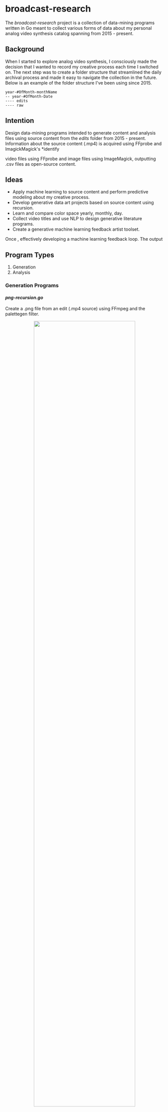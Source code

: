 # broadcast-research
The *broadcast-research* project is a collection of data-mining programs written in Go meant to collect various forms of data about my personal analog video synthesis catalog spanning from 2015 - present.

## Background
When I started to explore analog video synthesis, I consciously made the decision that I wanted to record my creative process each time I switched on. The next step was to create a folder structure that streamlined the daily archival process and made it easy to navigate the collection in the future. Below is an example of the folder structure I've been using since 2015.

```
year-#OfMonth-monthName
-- year-#OfMonth-Date
---- edits
---- raw
```

## Intention
Design data-mining programs intended to generate content and analysis files using source content from the *edits* folder from 2015 - present. Information about the source content (.mp4) is acquired using FFprobe and ImagickMagick's *identify

video files using FFprobe and image files using ImageMagick, outputting .csv files as open-source content. 

## Ideas
- Apply machine learning to source content and perform predictive modeling about my creative process.
- Develop generative data art projects based on source content using recursion.
- Learn and compare color space yearly, monthly, day.
- Collect video titles and use NLP to design generative literature programs.
- Create a generative machine learning feedback artist toolset.


Once , effectively developing a machine learning feedback loop. The output 

## Program Types
1. Generation
2. Analysis

### Generation Programs

#### *png-recursion.go*
Create a .png file from an edit (.mp4 source) using FFmpeg and the palettegen filter.

<p align="center">
  <img width="80%" height="80%" src="https://i.ibb.co/p0zLPmC/demo-png-recursion.gif"/>
</p>

#### *gif-recursion.go*
Use the .png file and the .mp4 source to create a new .gif file using FFmpeg.

<p align="center">
  <img width="80%" height="80%" src="https://i.ibb.co/qx8HYZY/demo-gif-recursion.gif"/>
</p>

#### *jpg-recursion.go*
Extract individual frames as .jpg files from the .mp4 source using FFmpeg.
<p align="center">
  <img width="80%" height="80%" src="https://i.ibb.co/Mn0PkN0/demo-jpg-recursion.gif"/>
</p>

Example output of frame extraction to dedicated jpg directory.
<p align="center">
  <img width="80%" height="80%" src="https://i.ibb.co/zhxGL42/demo-jpg-output.png
"/>
</p>

### Analysis Programs

#### *histogram-recursion.go*
Using a .png file as the source, generate a .txt histogram file using ImageMagick
<p align="center">
  <img width="80%" height="80%" src="https://i.ibb.co/HqyXwTJ/demo-histogram-recursion.gif"/>
</p>

Example histogram .txt file
<p align="center">
  <img width="80%" height="80%" src="https://i.ibb.co/Hnbwr9T/demo-histogram-txt.png"/>
</p>







## Types of Data

### FFprobe Data
```
Data collected using
Filename	
FolderDate	
Folder Month	
Folder Day	
Folder 
Year	
Edit Date	
Edit Month	
Edit Day	
Edit Year	
Edit Day Number	
Timestamp	
Timezone	
Duration	
Size	
Bitrate	Format	
Formant Long
```

### ImageMagick
```
Image
Format
Mime type
Class
Geometry
Resolution
Print size
Units
Colorspace
Type
Base Type
Endianess
Depth
Red
Green
Blue
Alpha
Pixels
red min
red max
red mean
red standard deviation
red kurtosis
red skewness
red entropy
green min
green max
green mean
green standard deviation
green kurtosis
green skewness
green entropy
blue min
blue max
blue mean
blue standard deviation
blue kurtosis
blue skewness
blue entropy
alpha min
alpha max
alpha mean
alpha standard deviation
alpha kurtosis
alpha skewness
alpha entropy
imagstats min
imagstats max
imagstats mean
imagstats standard deviation
imagstats kurtosis
imagstats skewness
imagstats entropy
Colors
Rendering intent
Gamma
chromaticity red primary
chromaticity green primary
chromaticity blue primary
chromaticity white point
Matte color
Background color
Border color
Transparent color
Interlace
Intensity
Compose
Page geometry
Dispose
Iterations
Compression
Orientation
Prop date create
Prop date modify
png:IHDR.bit-depth-orig
png:IHDR.bit_depth
png:IHDR.color-type-orig
png:IHDR.color_type
png:IHDR.interlace_method
png:IHDR.width,height
png:pHYs
png:sRGB
Prop signature
Artifacts verbose
Tainted
Filesize
Number pixels
Pixels per second
User time
Elapsed time
Version
```

## Programs

